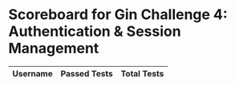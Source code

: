 # Scoreboard for Gin Challenge 4: Authentication & Session Management

| Username   | Passed Tests | Total Tests |
|------------|--------------|-------------| 